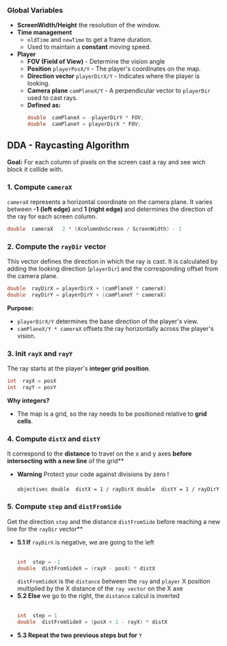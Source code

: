 ### Global Variables
- **ScreenWidth/Height** the resolution of the window.
- **Time management**
  - `oldTime` and `newTime` to get a frame duration.
  - Used to maintain a **constant** moving speed.
- **Player**
	- **FOV (Field of View)** - Determine the vision angle
	- **Position** `playerPosX/Y` - The player's coordinates on the map.
	- **Direction vector** `playerDirX/Y` - Indicates where the player is looking.
	- **Camera plane** `camPlaneX/Y` - A perpendicular vector to `playerDir` used to cast rays.
     - **Defined as:**
       ```objectivec
       double  camPlaneX = -playerDirY * FOV;
       double  camPlaneY = playerDirX * FOV;
       ```
## DDA - Raycasting Algorithm
**Goal:** For each column of pixels on the screen cast a ray and see wich block it collide with.
### **1. Compute** `cameraX`
`cameraX`  represents a horizontal coordinate on the camera plane. It varies between **-1 (left edge)** and **1 (right edge)** and determines the direction of the ray for each screen column.
  ```objectivec
  double  cameraX	2 * (XcolumnOnScreen / ScreenWidth) - 1
  ```
### **2. Compute the** `rayDir` **vector**
This vector defines the direction in which the ray is cast. It is calculated by adding the looking direction (`playerDir`) and the corresponding offset from the camera plane.
  ```objectivec
  double  rayDirX = playerDirX + (camPlaneX * cameraX)
  double  rayDirY = playerDirY + (camPlaneY * cameraX)
  ```
**Purpose:**
- `playerDirX/Y` determines the base direction of the player's view.
- `camPlaneX/Y * cameraX` offsets the ray horizontally across the player's vision.
### **3. Init** `rayX` **and** `rayY`
The ray starts at the player's **integer grid position**.
  ```objectivec
  int  rayX = posX
  int  rayY = posY
  ```
**Why integers?**
- The map is a grid, so the ray needs to be positioned relative to **grid cells**.
### **4. Compute** `distX` **and** `distY`
It correspond to the **distance** to travel on the x and y axes **before intersecting with a new line** of the grid**
   - **Warning** Protect your code against divisions by zero !<br><br>
    ```objectivec
    double  distX = 1 / rayDirX
    double  distY = 1 / rayDirY
    ```
### **5. Compute** `step` **and** `distFromSide`
Get the direction `step` and the distance `distFromSide` before reaching a new line for the `rayDir` vector**
  - **5.1 If** `rayDirX` is negative, we are going to the left<br><br>
    ```objectivec
    int  step = -1
    double  distFromSideX = (rayX - posX) * distX
    ```
    `distFromSideX` is the `distance` between the `ray` and `player` X position multiplied by the X distance of the `ray vector` on the X axe
  - **5.2 Else** we go to the right, the `distance` calcul is inverted<br><br>
    ```objectivec
    int  step = 1
    double  distFromSideX = (posX + 1 - rayX) * distX
    ```
  - **5.3 Repeat the two previous steps but for** `Y`
